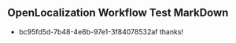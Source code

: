 ## OpenLocalization Workflow Test MarkDown
* bc95fd5d-7b48-4e8b-97e1-3f84078532af thanks!

<!--HONumber=Jul16_HO4-->


